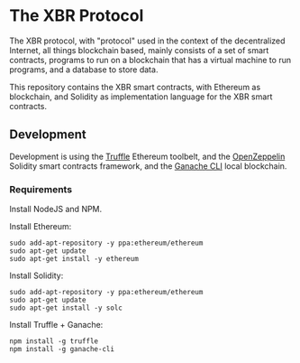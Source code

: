 # The XBR Protocol

The XBR protocol, with "protocol" used in the context of the decentralized Internet, all things blockchain based, mainly consists of a set of smart contracts, programs to run on a blockchain that has a virtual machine to run programs, and a database to store data.

This repository contains the XBR smart contracts, with Ethereum as blockchain, and Solidity as implementation language for the XBR smart contracts.


## Development

Development is using the [Truffle](http://truffleframework.com/) Ethereum toolbelt, and the [OpenZeppelin](https://openzeppelin.org/) Solidity smart contracts framework, and the [Ganache CLI](https://github.com/trufflesuite/ganache-cli/#welcome-to-ganache-cli) local blockchain.

### Requirements

Install NodeJS and NPM.

Install Ethereum:

```console
sudo add-apt-repository -y ppa:ethereum/ethereum
sudo apt-get update
sudo apt-get install -y ethereum
```

Install Solidity:

```console
sudo add-apt-repository -y ppa:ethereum/ethereum
sudo apt-get update
sudo apt-get install -y solc
```

Install Truffle + Ganache:

```console
npm install -g truffle
npm install -g ganache-cli
```

